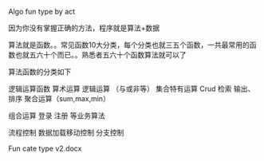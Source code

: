 Algo fun type by act


 因为你没有掌握正确的方法，程序就是算法+数据

算法就是函数。。常见函数10大分类，每个分类也就三五个函数，一共最常用的函数也就五六十个而已。。熟悉者五六十个函数算法就可以了

算法函数的分类如下



逻辑运算函数
算术运算
逻辑运算 （与或非等）
集合特有运算
Crud 
检索 
输出、排序
聚合运算（sum,max,min）

组合运算
登录 注册  等业务算法


流程控制
数据加载移动控制
分支控制


Fun cate type v2.docx
